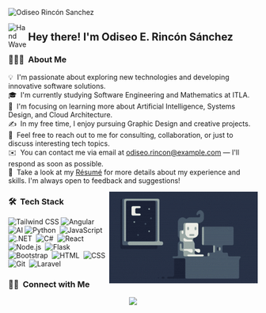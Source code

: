 ![Odiseo Rincón Sanchez](https://media.licdn.com/dms/image/v2/D4E16AQEjxc5y7FLHCA/profile-displaybackgroundimage-shrink_350_1400/profile-displaybackgroundimage-shrink_350_1400/0/1722005803931?e=1733356800&v=beta&t=z_j40jP-Eka9mjSfEMpbTd2EhSjSc8ZMIMHorzvpl8w)

<img alt="Hand Wave" src="./assets/Hand%20Wave.gif" width="40" align="left"/><h2>Hey there! I'm Odiseo E. Rincón Sánchez</h2>

### 👨🏻‍💻 &nbsp;About Me

💡 &nbsp;I'm passionate about exploring new technologies and developing innovative software solutions.\
🎓 &nbsp;I'm currently studying Software Engineering and Mathematics at ITLA.\
🌱 &nbsp;I'm focusing on learning more about Artificial Intelligence, Systems Design, and Cloud Architecture.\
✍️ &nbsp;In my free time, I enjoy pursuing Graphic Design and creative projects.\
💬 &nbsp;Feel free to reach out to me for consulting, collaboration, or just to discuss interesting tech topics.\
✉️ &nbsp;You can contact me via email at odiseo.rincon@example.com — I'll respond as soon as possible.\
📄 &nbsp;Take a look at my [Résumé](https://www.odiseo-rincon.com/resume.html) for more details about my experience and skills. I'm always open to feedback and suggestions!

<img alt="Night Coding" src="https://raw.githubusercontent.com/AVS1508/AVS1508/master/assets/Night-Coding.gif" align="right"/>

### 🛠 &nbsp;Tech Stack

![Tailwind CSS](https://img.shields.io/badge/-Tailwind%20CSS-05122A?style=flat&logo=tailwind-css)
![Angular](https://img.shields.io/badge/-Angular-DD0031?style=flat&logo=angular&logoColor=white)
![AI](https://img.shields.io/badge/-AI-05122A?style=flat&logo=ai)
![Python](https://img.shields.io/badge/-Python-05122A?style=flat&logo=python)&nbsp;
![JavaScript](https://img.shields.io/badge/-JavaScript-05122A?style=flat&logo=javascript)&nbsp;
![.NET](https://img.shields.io/badge/.NET-512BD4?style=flat&logo=dotnet&logoColor=white)&nbsp;
![C#](https://img.shields.io/badge/C%23-239120?style=flat&logo=c-sharp&logoColor=white)&nbsp;
![React](https://img.shields.io/badge/-React-05122A?style=flat&logo=react)&nbsp;
![Node.js](https://img.shields.io/badge/-Node.js-05122A?style=flat&logo=node.js)&nbsp;
![Flask](https://img.shields.io/badge/-Flask-05122A?style=flat&logo=flask)&nbsp;
![Bootstrap](https://img.shields.io/badge/-Bootstrap-05122A?style=flat&logo=bootstrap&logoColor=563D7C)&nbsp;
![HTML](https://img.shields.io/badge/-HTML-05122A?style=flat&logo=HTML5)&nbsp;
![CSS](https://img.shields.io/badge/-CSS-05122A?style=flat&logo=CSS3&logoColor=1572B6)&nbsp;
![Git](https://img.shields.io/badge/-Git-05122A?style=flat&logo=git)&nbsp;
![Laravel](https://img.shields.io/badge/-laravel-05122A?style=flat&logo=laravel)&nbsp;



### 🤝🏻 &nbsp;Connect with Me

<p align="center">
<a href="https://www.linkedin.com/in/odiseo-esmerlin-rincon-sanchez-48053524b/"><img src="https://img.shields.io/badge/-Odiseo%20Rinc%C3%B3n%20S%C3%A1nchez-0077B5?style=flat&logo=Linkedin&logoColor=white"/></a>
</p>
